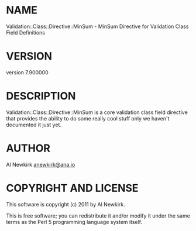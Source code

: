 # NAME

Validation::Class::Directive::MinSum - MinSum Directive for Validation Class Field Definitions

# VERSION

version 7.900000

# DESCRIPTION

Validation::Class::Directive::MinSum is a core validation class field directive
that provides the ability to do some really cool stuff only we haven't
documented it just yet.

# AUTHOR

Al Newkirk <anewkirk@ana.io>

# COPYRIGHT AND LICENSE

This software is copyright (c) 2011 by Al Newkirk.

This is free software; you can redistribute it and/or modify it under
the same terms as the Perl 5 programming language system itself.
